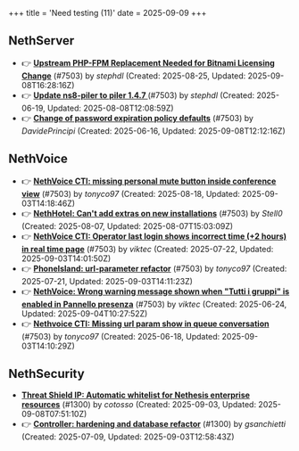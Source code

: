 +++
title = 'Need testing (11)'
date = 2025-09-09
+++

## NethServer
- :point_right: **[Upstream PHP-FPM Replacement Needed for Bitnami Licensing Change](https://github.com/NethServer/dev/issues/7610)** (#7503) by *stephdl* (Created: 2025-08-25, Updated: 2025-09-08T16:28:16Z)
- :point_right: **[Update ns8-piler to piler 1.4.7 ](https://github.com/NethServer/dev/issues/7516)** (#7503) by *stephdl* (Created: 2025-06-19, Updated: 2025-08-08T12:08:59Z)
- :point_right: **[Change of password expiration policy defaults](https://github.com/NethServer/dev/issues/7503)** (#7503) by *DavidePrincipi* (Created: 2025-06-16, Updated: 2025-09-08T12:12:16Z)

## NethVoice
- :point_right: **[NethVoice CTI: missing personal mute button inside conference view](https://github.com/NethServer/dev/issues/7603)** (#7503) by *tonyco97* (Created: 2025-08-18, Updated: 2025-09-03T14:18:46Z)
- :point_right: **[NethHotel: Can't add extras on new installations](https://github.com/NethServer/dev/issues/7600)** (#7503) by *Stell0* (Created: 2025-08-07, Updated: 2025-08-07T15:03:09Z)
- :point_right: **[NethVoice CTI: Operator last login shows incorrect time (+2 hours) in real time page](https://github.com/NethServer/dev/issues/7565)** (#7503) by *viktec* (Created: 2025-07-22, Updated: 2025-09-03T14:01:50Z)
- :point_right: **[PhoneIsland: url-parameter refactor](https://github.com/NethServer/dev/issues/7559)** (#7503) by *tonyco97* (Created: 2025-07-21, Updated: 2025-09-03T14:11:23Z)
- :point_right: **[NethVoice: Wrong warning message shown when "Tutti i gruppi" is enabled in Pannello presenza](https://github.com/NethServer/dev/issues/7523)** (#7503) by *viktec* (Created: 2025-06-24, Updated: 2025-09-04T10:27:52Z)
- :point_right: **[Nethvoice CTI: Missing url param show in queue conversation](https://github.com/NethServer/dev/issues/7512)** (#7503) by *tonyco97* (Created: 2025-06-18, Updated: 2025-09-03T14:10:29Z)

## NethSecurity
- **[Threat Shield IP: Automatic whitelist for Nethesis enterprise resources](https://github.com/NethServer/nethsecurity/issues/1364)** (#1300) by *cotosso* (Created: 2025-09-03, Updated: 2025-09-08T07:51:10Z)
- :point_right: **[Controller: hardening and database refactor](https://github.com/NethServer/nethsecurity/issues/1300)** (#1300) by *gsanchietti* (Created: 2025-07-09, Updated: 2025-09-03T12:58:43Z)

